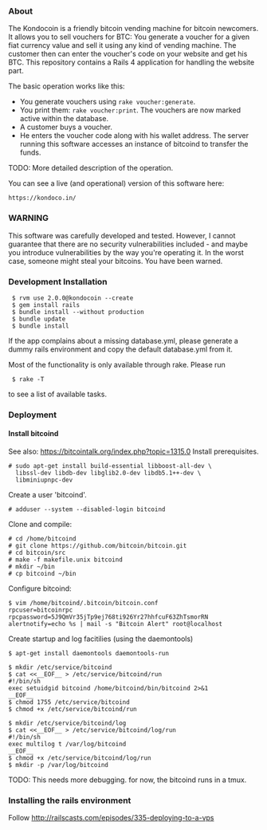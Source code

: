 ### About

The Kondocoin is a friendly bitcoin vending machine for bitcoin
newcomers. It allows you to sell vouchers for BTC: You generate a
voucher for a given fiat currency value and sell it using any kind of
vending machine. The customer then can enter the voucher's code on your
website and get his BTC. This repository contains a Rails 4 application
for handling the website part.

The basic operation works like this:

  * You generate vouchers using ``rake voucher:generate``.
  * You print them: ``rake voucher:print``. The vouchers are now marked
    active within the database.
  * A customer buys a voucher. 
  * He enters the voucher code along with his wallet address. The server
    running this software accesses an instance of bitcoind to transfer
    the funds.

TODO: More detailed description of the operation.

You can see a live (and operational) version of this software here:

    https://kondoco.in/

### WARNING

This software was carefully developed and tested. However, I cannot
guarantee that there are no security vulnerabilities included - and maybe you
introduce vulnerabilities by the way you're operating it. In the worst
case, someone might steal your bitcoins. You have been warned.

### Development Installation

```` 
 $ rvm use 2.0.0@kondocoin --create
 $ gem install rails
 $ bundle install --without production
 $ bundle update
 $ bundle install
````
If the app complains about a missing database.yml, please generate a
dummy rails environment and copy the default database.yml from it.

Most of the functionality is only available through rake. Please run

````
 $ rake -T
````

to see a list of available tasks.


### Deployment

#### Install bitcoind
See also: https://bitcointalk.org/index.php?topic=1315.0
Install prerequisites.

    # sudo apt-get install build-essential libboost-all-dev \
      libssl-dev libdb-dev libglib2.0-dev libdb5.1++-dev \
      libminiupnpc-dev
    
Create a user 'bitcoind'.

    # adduser --system --disabled-login bitcoind

Clone and compile:

    # cd /home/bitcoind
    # git clone https://github.com/bitcoin/bitcoin.git
    # cd bitcoin/src
    # make -f makefile.unix bitcoind
    # mkdir ~/bin
    # cp bitcoind ~/bin

Configure bitcoind:

    $ vim /home/bitcoind/.bitcoin/bitcoin.conf
    rpcuser=bitcoinrpc
    rpcpassword=5J9QmVr35jTp9ej768ti926Yr27hhfcuF63ZhTsmorRN
    alertnotify=echo %s | mail -s "Bitcoin Alert" root@localhost

Create startup and log facitilies (using the daemontools)

    $ apt-get install daemontools daemontools-run

    $ mkdir /etc/service/bitcoind
    $ cat <<__EOF__ > /etc/service/bitcoind/run
    #!/bin/sh
    exec setuidgid bitcoind /home/bitcoind/bin/bitcoind 2>&1 
    __EOF__
    $ chmod 1755 /etc/service/bitcoind
    $ chmod +x /etc/service/bitcoind/run

    $ mkdir /etc/service/bitcoind/log
    $ cat <<__EOF__ > /etc/service/bitcoind/log/run
    #!/bin/sh
    exec multilog t /var/log/bitcoind
    __EOF__
    $ chmod +x /etc/service/bitcoind/log/run
    $ mkdir -p /var/log/bitcoind

TODO: This needs more debugging. for now, the bitcoind runs in a tmux.


### Installing the rails environment

Follow http://railscasts.com/episodes/335-deploying-to-a-vps
